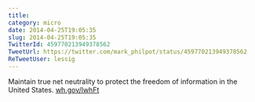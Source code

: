 ```yaml
---
title: 
category: micro
date: 2014-04-25T19:05:35
slug: 2014-04-25T19:05:35
TwitterId: 459770213949378562
TweetUrl: https://twitter.com/mark_philpot/status/459770213949378562
ReTweetUser: lessig
---
```


<i class="fa fa-retweet" aria-hidden="true"></i> Maintain true net neutrality to protect the freedom of information in the United States. [wh.gov/lwhFt](http://wh.gov/lwhFt)